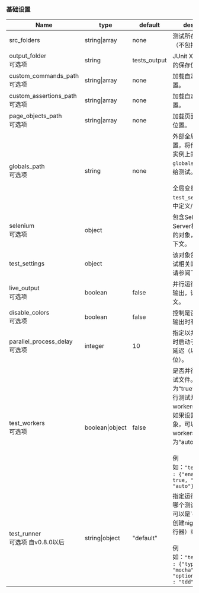 ### 基础设置

<table class="table table-bordered table-striped">
  <thead>
   <tr>
     <th style="width: 100px;">Name</th>
     <th style="width: 100px;">type</th>
     <th style="width: 50px;">default</th>
     <th>description</th>
   </tr>
  </thead>
  <tbody>
   <tr>
     <td>src_folders</td>
     <td>string|array</td>
     <td>none</td>
     <td>测试所在的文件夹（不包括子文件夹）</td>
   </tr>
   <tr>
     <td>output_folder <br><span class="optional">可选项</span></td>
     <td>string</td>
     <td>tests_output</td>
     <td>JUnit XML报告文件的保存位置。</td>
   </tr>
   <tr>
     <td>custom_commands_path <span class="optional">可选项</span></td>
     <td>string|array</td>
     <td>none</td>
     <td>加载自定义命令的位置。</td>
   </tr>
   <tr>
     <td>custom_assertions_path <span class="optional">可选项</span></td>
     <td>string|array</td>
     <td>none</td>
     <td>加载自定义断言的位置。</td>
   </tr>
   <tr>
    <td>page_objects_path <br><span class="optional">可选项</span></td>
    <td>string|array</td>
    <td>none</td>
    <td>加载页面对象文件的位置。</td>
  </tr>
   <tr>
     <td>globals_path <br><span class="optional">可选项</span></td>
     <td>string</td>
     <td>none</td>
     <td>外部全局模块的位置，将作为主客户端实例上的属性 <code> globals </code>加载并提供给测试。 <br> <br>全局变量也可以在<code> test_settings </code>环境中定义/覆盖。</td>
   </tr>
   <tr>
     <td>selenium <br><span class="optional">可选项</span></td>
     <td>object</td>
     <td></td>
     <td>包含Selenium Server相关配置选项的对象，详情请参阅下文。</td>
   </tr>
    <tr>
     <td>test_settings</td>
     <td>object</td>
     <td></td>
     <td>该对象包含所有与测试相关的选项，详情请参阅下文。</td>
   </tr>
   <tr>
     <td>live_output <br><span class="optional">可选项</span></td>
     <td>boolean</td>
     <td>false</td>
     <td>并行运行时是否缓冲输出，详情请参阅下文。</td>
   </tr>
   <tr>
     <td>disable_colors <br><span class="optional">可选项</span></td>
     <td>boolean</td>
     <td>false</td>
     <td>控制是否禁用全局cli输出时有颜色。</td>
   </tr>
   <tr>
     <td>parallel_process_delay <br><span class="optional">可选项</span></td>
     <td>integer</td>
     <td>10</td>
     <td>指定以并行模式运行时启动子进程之间的延迟（以毫秒为单位）。</td>
   </tr>
   <tr>
     <td>test_workers <br><span class="optional">可选项</span></td>
     <td>boolean|object</td>
     <td>false</td>
     <td>是否并行运行单个测试文件。 如果设置为“true”，则并行运行测试并自动确定workers数量。 <br>如果设置为一个对象，可以指定workers数量为“auto”或“数字”。
       <br><br>例如：<code>"test_workers" : {"enabled" : true, "workers" : "auto"}</code></td>
   </tr>
   <tr>
    <td>test_runner <br><span class="optional">可选项</span> <span class="optional">自v0.8.0以后</span></td>
    <td>string|object</td>
    <td>"default"</td>
    <td>指定运行测试时使用哪个测试运行器，值可以是`default`（在创建nightwatch运行器）或`mocha`
      <br><br>例如：<code>"test_runner" : {"type" : "mocha", "options" : {"ui" : "tdd"}}</code></td>
    </tr>
  </tbody>
</table>
